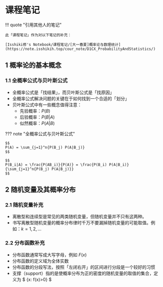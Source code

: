 # 课程笔记

!!! quote "引用其他人的笔记"

    此「课程笔记」作为对以下笔记的补充：

    [Isshiki修's Notebook/课程笔记/[大一春夏]概率论与数理统计](https://note.isshikih.top/cour_note/D1CX_ProbabilityAndStatistics/)

## 1 概率论的基本概念

### 1.1 全概率公式与贝叶斯公式

- 全概率公式是「找结果」，而贝叶斯公式是「找原因」
- 全概率公式解决问题的关键在于如何找到一个合适的「划分」
- 贝叶斯公式中有一些概念值得注意：
    - 先验概率：$P(B)$
    - 后验概率：$P(B|A)$
    - 似然概率：$P(A|B)$

??? note "全概率公式与贝叶斯公式"

    $$
    P(A) = \sum_{j=1}^n{P(B_j) P(A|B_j)}
    $$

    $$
    P(B_i|A) = \frac{P(AB_i)}{P(A)} = \frac{P(B_i) P(A|B_i)}{\sum_{j=1}^n{P(B_j) P(A|B_j)}}
    $$

## 2 随机变量及其概率分布

### 2.1 随机变量补充

- 离散型和连续型是常见的两类随机变量，但随机变量并不只有这两种。
- 书写离散型随机变量的概率分布律时千万不要漏掉随机变量的可能取值。例如：$k=1,2,...$

### 2.2 分布函数补充

- 分布函数通常写成大写字母，例如 $F(x)$
- 分布函数的定义域为全体实数
- 分布函数的分段写法，按照「左闭右开」的区间进行分段是一个较好的习惯
- 支撑（support）指的是使概率分布为正的密度的随机变量的取值的集合，定义为 $ \{x: f(x)>0\} $
